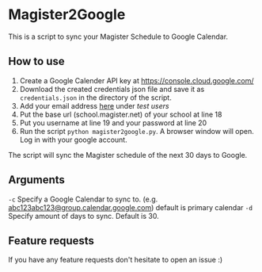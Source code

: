 # Magister2Google
This is a script to sync your Magister Schedule to Google Calendar.

## How to use

 1. Create a Google Calender API key at https://console.cloud.google.com/
 2. Download the created credentials json file and save it as `credentials.json` in the directory of the script.
 3. Add your email address [here](https://console.cloud.google.com/apis/credentials/consent) under *test users*
 4. Put the base url  (school.magister.net) of your school at line 18
 5. Put you username at line 19 and your password at line 20
 6. Run the script `python magister2google.py`. A browser window will open. Log in with your google account.

The script will sync the Magister schedule of the next 30 days to Google. 

## Arguments
`-c` Specify a Google Calendar to sync to. (e.g. abc123abc123@group.calendar.google.com) default is primary calendar
`-d` Specify amount of days to sync. Default is 30.


##  Feature requests
 If you have any feature requests don't hesitate to open an issue :)